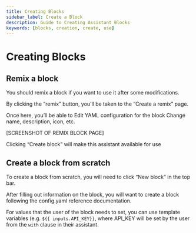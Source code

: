 ```yaml
---
title: Creating Blocks
sidebar_label: Create a Block
description: Guide to Creating Assistant Blocks
keywords: [blocks, creation, create, use]
---
```


# Creating Blocks

## Remix a block

You should remix a block if you want to use it after some modifications.

By clicking the “remix” button, you’ll be taken to the “Create a remix” page.

Once here, you’ll be able to
Edit YAML configuration for the block
Change name, description, icon, etc.

[SCREENSHOT OF REMIX BLOCK PAGE]

Clicking “Create block” will make this assistant available for use

## Create a block from scratch

To create a block from scratch, you will need to click “New block” in the top bar.

After filling out information on the block, you will want to create a block following the config.yaml reference documentation.

For values that the user of the block needs to set, you can use template variables (e.g. `${{ inputs.API_KEY}}`, where API_KEY will be set by the user from the `with` clause in their assistant.
